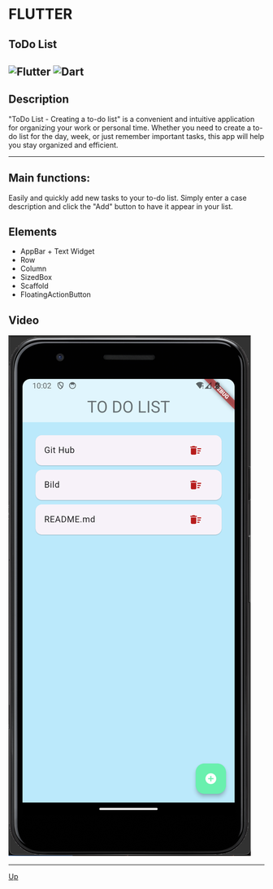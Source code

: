 <a id="anchor"></a>
# FLUTTER
## ToDo List
![Flutter](https://img.shields.io/badge/Flutter-%2302569B.svg?style=for-the-badge&logo=Flutter&logoColor=white)
![Dart](https://img.shields.io/badge/dart-%230175C2.svg?style=for-the-badge&logo=dart&logoColor=white)
---
## Description
"ToDo List - Creating a to-do list" is a convenient and intuitive application for organizing your work or personal time. Whether you need to create a to-do list for the day, week, or just remember important tasks, this app will help you stay organized and efficient.
***

## Main functions:

Easily and quickly add new tasks to your to-do list. Simply enter a case description and click the "Add" button to have it appear in your list.


## Elements
  
* AppBar + Text Widget
* Row
* Column
* SizedBox 
* Scaffold
* FloatingActionButton



## Video

[![Example](/assets/ToDoList.png)](https://github.com/ROOTZLA/FLUTTER-ToDo-List/assets/148280991/535196cb-255c-48d9-93d3-7b5bd25a61a7)

___
[Up](#anchor)
